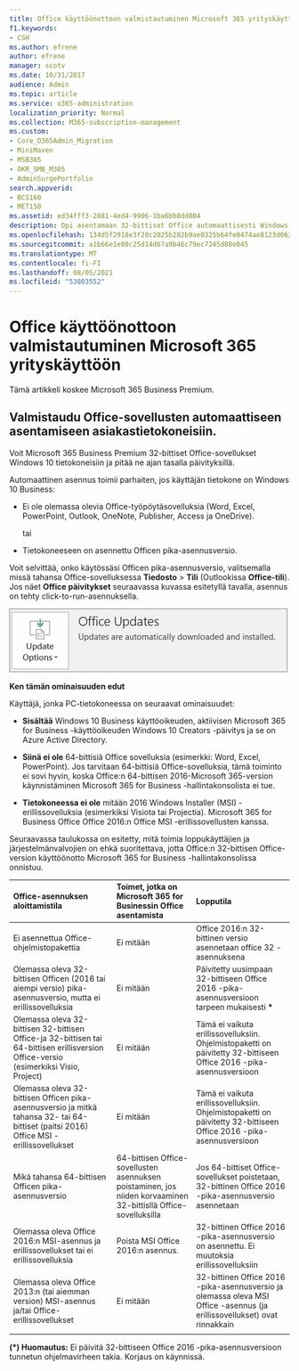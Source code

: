 ```yaml
---
title: Office käyttöönottoon valmistautuminen Microsoft 365 yrityskäyttöön
f1.keywords:
- CSH
ms.author: efrene
author: efrene
manager: scotv
ms.date: 10/31/2017
audience: Admin
ms.topic: article
ms.service: o365-administration
localization_priority: Normal
ms.collection: M365-subscription-management
ms.custom:
- Core_O365Admin_Migration
- MiniMaven
- MSB365
- OKR_SMB_M365
- AdminSurgePortfolio
search.appverid:
- BCS160
- MET150
ms.assetid: ed34fff3-2881-4ed4-9906-1ba6bb8dd804
description: Opi asentamaan 32-bittiset Office automaattisesti Windows 10 ja pitämään ne ajan tasalla.
ms.openlocfilehash: 134d5f2918e3f28c2025b282b9ae0325b64fe0474ae8123d0637bb43c4730c55
ms.sourcegitcommit: a1b66e1e80c25d14d67a9b46c79ec7245d88e045
ms.translationtype: MT
ms.contentlocale: fi-FI
ms.lasthandoff: 08/05/2021
ms.locfileid: "53803552"
---
```

# <a name="prepare-for-office-client-deployment-by-microsoft-365-for-business"></a>Office käyttöönottoon valmistautuminen Microsoft 365 yrityskäyttöön

Tämä artikkeli koskee Microsoft 365 Business Premium.

## <a name="prepare-to-automatically-install-office-apps-to-client-computers"></a>Valmistaudu Office-sovellusten automaattiseen asentamiseen asiakastietokoneisiin.

Voit Microsoft 365 Business Premium 32-bittiset Office-sovellukset Windows 10 tietokoneisiin ja pitää ne ajan tasalla päivityksillä.
  
Automaattinen asennus toimii parhaiten, jos käyttäjän tietokone on Windows 10 Business:
  
- Ei ole olemassa olevia Office-työpöytäsovelluksia (Word, Excel, PowerPoint, Outlook, OneNote, Publisher, Access ja OneDrive).
    
    tai
    
- Tietokoneeseen on asennettu Officen pika-asennusversio.
    
Voit selvittää, onko käytössäsi Officen pika-asennusversio, valitsemalla missä tahansa Office-sovelluksessa **Tiedosto** \> **Tili** (Outlookissa **Office-tili**). Jos näet **Office päivitykset** seuraavassa kuvassa esitetyllä tavalla, asennus on tehty click-to-run-asennuksella. 
  
![Screenshot of Office updates in Office app Account](../media/e3439380-fa43-4ed6-ae5d-64851c297df5.png)
  
 **Ken tämän ominaisuuden edut**
  
Käyttäjä, jonka PC-tietokoneessa on seuraavat ominaisuudet:
  
- **Sisältää** Windows 10 Business käyttöoikeuden, aktiivisen Microsoft 365 for Business -käyttöoikeuden Windows 10 Creators -päivitys ja se on Azure Active Directory. 
    
- **Siinä ei ole** 64-bittisiä Office sovelluksia (esimerkki: Word, Excel, PowerPoint). Jos tarvitaan 64-bittisiä Office-sovelluksia, tämä toiminto ei sovi hyvin, koska Office:n 64-bittisen 2016-Microsoft 365-version käynnistäminen Microsoft 365 for Business -hallintakonsolista ei tue. 
    
- **Tietokoneessa ei ole** mitään 2016 Windows Installer (MSI) -erillissovelluksia (esimerkiksi Visiota tai Projectia). Microsoft 365 for Business Office Office 2016:n Office MSI -erillissovellusten kanssa. 
    
Seuraavassa taulukossa on esitetty, mitä toimia loppukäyttäjien ja järjestelmänvalvojien on ehkä suoritettava, jotta Office:n 32-bittisen Office-version käyttöönotto Microsoft 365 for Business -hallintakonsolissa onnistuu.<br/>


|Office-asennuksen aloittamistila|Toimet, jotka on Microsoft 365 for Businessin Office asentamista|Lopputila|
|:-----|:-----|:-----|
|Ei asennettua Office-ohjelmistopakettia  <br/> |Ei mitään  <br/> |Office 2016:n 32-bittinen versio asennetaan office 32 -asennuksena  <br/> |
|Olemassa oleva 32-bittisen Officen (2016 tai aiempi versio) pika-asennusversio, mutta ei erillissovelluksia  <br/> |Ei mitään  <br/> |Päivitetty uusimpaan 32-bittiseen Office 2016 -pika-asennusversioon tarpeen mukaisesti **\*** <br/> |
|Olemassa oleva 32-bittisen 32-bittisen Office-ja 32-bittisen tai 64-bittisen erillisversion Office-versio (esimerkiksi Visio, Project)  <br/> |Ei mitään  <br/> |Tämä ei vaikuta erillissovelluksiin. Ohjelmistopaketti on päivitetty 32-bittiseen Office 2016 -pika-asennusversioon  <br/> |
|Olemassa oleva 32-bittisen Officen pika-asennusversio ja mitkä tahansa 32- tai 64-bittiset (paitsi 2016) Office MSI -erillissovellukset  <br/> |Ei mitään  <br/> |Tämä ei vaikuta erillissovelluksiin. Ohjelmistopaketti on päivitetty 32-bittiseen Office 2016 -pika-asennusversioon  <br/> |
|Mikä tahansa 64-bittisen Officen pika-asennusversio  <br/> |64-bittisen Office-sovellusten asennuksen poistaminen, jos niiden korvaaminen 32-bittisllä Office-sovelluksilla  <br/> |Jos 64-bittiset Office-sovellukset poistetaan, 32-bittinen Office 2016 -pika-asennusversio asennetaan  <br/> |
|Olemassa oleva Office 2016:n MSI-asennus ja erillissovellukset tai ei erillissovelluksia  <br/> |Poista MSI Office 2016:n asennus.  <br/> |32-bittinen Office 2016 -pika-asennusversio on asennettu. Ei muutoksia erillissovelluksiin  <br/> |
|Olemassa oleva Office 2013:n (tai aiemman version) MSI-asennus ja/tai Office-erillissovellukset  <br/> |Ei mitään  <br/> |32-bittinen Office 2016 -pika-asennusversio ja olemassa oleva MSI Office -asennus (ja erillissovellukset) ovat rinnakkain  <br/> |
||||
   
 **(\*) Huomautus:** Ei päivitä 32-bittiseen Office 2016 -pika-asennusversioon tunnetun ohjelmavirheen takia. Korjaus on käynnissä. 
  
